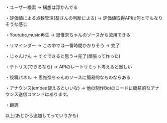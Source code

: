 ・ユーザー検索 → 構想は浮かんでる

・評価値による点数管理(葵さんの判断による) → 評価値取得APIは何とでもなりそうな感じ

・Youtube,music再生 → 思惟奈ちゃんのソースから流用できる

・リマインダー → この中では一番時間かかりそう → 完了

・じゃんけん → すぐできると思う→完了(頑張って作った)

・テトリス(できるなら) → APIのレートリミット考えると厳しい

・役職パネル → 思惟奈ちゃんのソースに簡易的なものならある

・アナウンス(embed使えるといいな) → 他の制作Botのコードに簡易的なアナウンス送信コマンドはあります。

・翻訳

以上(あとから追加してっていうかも)

